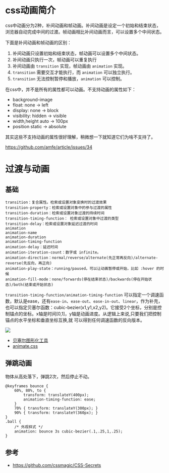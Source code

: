 # css动画简介

css中动画分为2种，补间动画和帧动画。补间动画是设定一个初始和结束状态，浏览器自动完成中间的过渡。帧动画相比补间动画而言，可以设置多个中间状态。

下面是补间动画和帧动画的区别：

1. 补间动画只设置初始和结束状态，帧动画可以设置多个中间状态。
1. 补间动画只执行一次，帧动画可以重复执行
1. 补间动画由 `transition` 实现，帧动画由 `animation` 实现。
1. `transition` 需要交互才能执行，而 `animation` 可以独立执行。
1. `transition` 无法控制暂停和播放，`animation` 可以控制。

在css中，并不是所有的属性都可以动画。不支持动画的属性如下：

- background-image
- float: none -> left
- display: none -> block
- visibility: hidden -> visible
- width,height auto -> 100px
- position  static -> absolute

其实这些不支持动画的属性很好理解，稍微想一下就知道它们为啥不支持了。


https://github.com/amfe/article/issues/34



# 过渡与动画


## 基础

```
transition：复合属性。检索或设置对象变换时的过渡效果
transition-property：检索或设置对象中的参与过渡的属性
transition-duration：检索或设置对象过渡的持续时间
transition-timing-function：	检索或设置对象中过渡的类型
transition-delay：检索或设置对象延迟过渡的时间
animation
animation-name
animation-duration
animation-timing-function
animation-delay：延迟时间
animation-iteration-count：数字或 infinite。
animation-direction：normal/reverse/alternate(先正常再反向)/alternate-reverse(先反向，再正向)
animation-play-state：running/paused，可以让动画暂停或开始，比如 :hover 的时候
animation-fill-mode：none/forwards(停在结束状态)/backwards(停在开始状态)/both(结束或开始状态)
```

`transition-timing-function/animation-timing-function` 可以指定一个调速函数，默认是ease，还有`ease-in`、`ease-out`、`ease-in-out`、`linear`，作为补充，也可以指定贝塞尔函数：cubic-bezier(x1,y1,x2,y2)。它接受2个坐标，分别是控制锚点的坐标。x轴是时间[0,1]，y轴是动画进度。从逻辑上来说,只要我们把控制锚点的水平坐标和垂直坐标互换,就 可以得到任何调速函数的反向版本。

<img src="http://www.w3croad.com/images/20170508/animation.jpg">

- <a href='cubic-bezier.com'>贝塞尔图形化工具</a>
- <a href='https://daneden.github.io/animate.css/'>animate.css</a>

## 弹跳动画

物体从高处落下，弹跳2次，然后停止不动。
```
@keyframes bounce { 
    60%, 80%, to {
        transform: translateY(400px);
        animation-timing-function: ease; 
    }
    70% { transform: translateY(300px); }
    90% { transform: translateY(360px); } 
}
.ball {
    /* 外观样式 */
    animation: bounce 3s cubic-bezier(.1,.25,1,.25); 
}
```

## 参考

- https://github.com/cssmagic/CSS-Secrets
